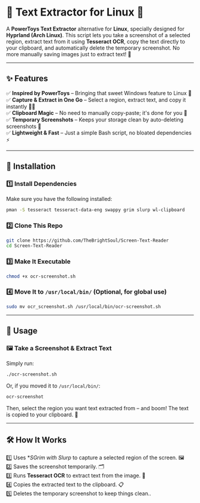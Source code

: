 
# 📸 Text Extractor for Linux 🚀

A **PowerToys Text Extractor** alternative for **Linux**, specially designed for **Hyprland (Arch Linux)**. This script lets you take a screenshot of a selected region, extract text from it using **Tesseract OCR**, copy the text directly to your clipboard, and automatically delete the temporary screenshot. No more manually saving images just to extract text! 🎉

---

## ✨ Features

✅ **Inspired by PowerToys** – Bringing that sweet Windows feature to Linux 🐧  
✅ **Capture & Extract in One Go** – Select a region, extract text, and copy it instantly 📜✨  
✅ **Clipboard Magic** – No need to manually copy-paste; it's done for you 🔗  
✅ **Temporary Screenshots** – Keeps your storage clean by auto-deleting screenshots 🧹  
✅ **Lightweight & Fast** – Just a simple Bash script, no bloated dependencies ⚡  

---

## 🚀 Installation

### 1️⃣ Install Dependencies
Make sure you have the following installed:

```bash
pman -S tesseract tesseract-data-eng swappy grim slurp wl-clipboard
```

### 2️⃣ Clone This Repo
```bash
git clone https://github.com/TheBrightSoul/Screen-Text-Reader
cd Screen-Text-Reader
```

### 3️⃣ Make It Executable
```bash
chmod +x ocr-screenshot.sh
```

### 4️⃣ Move It to `/usr/local/bin/` (Optional, for global use)
```bash
sudo mv ocr_screenshot.sh /usr/local/bin/ocr-screenshot.sh
```

---

## 🎯 Usage

### 🖼️ Take a Screenshot & Extract Text
Simply run:
```bash
./ocr-screenshot.sh  
```
Or, if you moved it to `/usr/local/bin/`:
```bash
ocr-screenshot
```
Then, select the region you want text extracted from – and boom! The text is copied to your clipboard. 🎉

---

## 🛠️ How It Works
1️⃣ Uses **SGrim with Slurp* to capture a selected region of the screen. 🖼️  
2️⃣ Saves the screenshot temporarily. 🗂️  
3️⃣ Runs **Tesseract OCR** to extract text from the image. 🔎  
4️⃣ Copies the extracted text to the clipboard. 📋  
5️⃣ Deletes the temporary screenshot to keep things clean..

